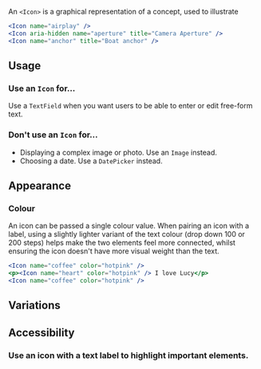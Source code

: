 An `<Icon>` is a graphical representation of a concept, used to illustrate

```jsx
<Icon name="airplay" />
<Icon aria-hidden name="aperture" title="Camera Aperture" />
<Icon name="anchor" title="Boat anchor" />
```

## Usage

### Use an `Icon` for...

Use a `TextField` when you want users to be able to enter or edit free-form text.

### Don't use an `Icon` for...

- Displaying a complex image or photo. Use an `Image` instead.
- Choosing a date. Use a `DatePicker` instead.


## Appearance

### Colour

An icon can be passed a single colour value. When pairing an icon with a label, using a slightly lighter variant of the text colour (drop down 100 or 200 steps) helps make the two elements feel more connected, whilst ensuring the icon doesn't have more visual weight than the text.

```jsx
<Icon name="coffee" color="hotpink" />
<p><Icon name="heart" color="hotpink" /> I love Lucy</p>
<Icon name="coffee" color="hotpink" />
```

## Variations


## Accessibility

### Use an icon with a text label to highlight important elements.
